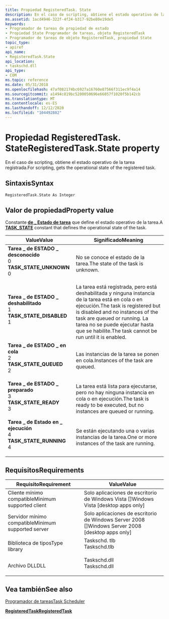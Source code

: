 ```yaml
---
title: Propiedad RegisteredTask. State
description: En el caso de scripting, obtiene el estado operativo de la tarea registrada.
ms.assetid: 1acd4946-322f-4f24-b317-92be80e19de5
keywords:
- Programador de tareas de propiedad de estado
- Propiedad State Programador de tareas, objeto RegisteredTask
- Programador de tareas de objeto RegisteredTask, propiedad State
topic_type:
- apiref
api_name:
- RegisteredTask.State
api_location:
- taskschd.dll
api_type:
- COM
ms.topic: reference
ms.date: 05/31/2018
ms.openlocfilehash: 47af082174bc6927a16760e87566f311ec9f4a14
ms.sourcegitcommit: a1494c819bc5200050696e66057f1020f5b142cb
ms.translationtype: MT
ms.contentlocale: es-ES
ms.lasthandoff: 12/12/2020
ms.locfileid: "104492802"
---
```

# <a name="registeredtaskstate-property"></a><span data-ttu-id="d9dd9-106">Propiedad RegisteredTask. State</span><span class="sxs-lookup"><span data-stu-id="d9dd9-106">RegisteredTask.State property</span></span>

<span data-ttu-id="d9dd9-107">En el caso de scripting, obtiene el estado operativo de la tarea registrada.</span><span class="sxs-lookup"><span data-stu-id="d9dd9-107">For scripting, gets the operational state of the registered task.</span></span>

## <a name="syntax"></a><span data-ttu-id="d9dd9-108">Sintaxis</span><span class="sxs-lookup"><span data-stu-id="d9dd9-108">Syntax</span></span>


```VB
RegisteredTask.State As Integer
```



## <a name="property-value"></a><span data-ttu-id="d9dd9-109">Valor de propiedad</span><span class="sxs-lookup"><span data-stu-id="d9dd9-109">Property value</span></span>

<span data-ttu-id="d9dd9-110">Constante [**de \_ Estado de tarea**](/windows/desktop/api/taskschd/ne-taskschd-task_state) que define el estado operativo de la tarea.</span><span class="sxs-lookup"><span data-stu-id="d9dd9-110">A [**TASK\_STATE**](/windows/desktop/api/taskschd/ne-taskschd-task_state) constant that defines the operational state of the task.</span></span>



| <span data-ttu-id="d9dd9-111">Value</span><span class="sxs-lookup"><span data-stu-id="d9dd9-111">Value</span></span>                                                                                                                                                                                                                                   | <span data-ttu-id="d9dd9-112">Significado</span><span class="sxs-lookup"><span data-stu-id="d9dd9-112">Meaning</span></span>                                                                                                                                           |
|-----------------------------------------------------------------------------------------------------------------------------------------------------------------------------------------------------------------------------------------|---------------------------------------------------------------------------------------------------------------------------------------------------|
| <span id="TASK_STATE_UNKNOWN"></span><span id="task_state_unknown"></span><dl> <span data-ttu-id="d9dd9-113"><dt>**Tarea \_ de ESTADO \_ desconocido**</dt> <dt>0</dt></span><span class="sxs-lookup"><span data-stu-id="d9dd9-113"><dt>**TASK\_STATE\_UNKNOWN**</dt> <dt>0</dt></span></span> </dl>    | <span data-ttu-id="d9dd9-114">No se conoce el estado de la tarea.</span><span class="sxs-lookup"><span data-stu-id="d9dd9-114">The state of the task is unknown.</span></span><br/>                                                                                                      |
| <span id="TASK_STATE_DISABLED"></span><span id="task_state_disabled"></span><dl> <span data-ttu-id="d9dd9-115"><dt>**Tarea \_ de ESTADO \_ deshabilitado**</dt> <dt>1</dt></span><span class="sxs-lookup"><span data-stu-id="d9dd9-115"><dt>**TASK\_STATE\_DISABLED**</dt> <dt>1</dt></span></span> </dl> | <span data-ttu-id="d9dd9-116">La tarea está registrada, pero está deshabilitada y ninguna instancia de la tarea está en cola o en ejecución.</span><span class="sxs-lookup"><span data-stu-id="d9dd9-116">The task is registered but is disabled and no instances of the task are queued or running.</span></span> <span data-ttu-id="d9dd9-117">La tarea no se puede ejecutar hasta que se habilite.</span><span class="sxs-lookup"><span data-stu-id="d9dd9-117">The task cannot be run until it is enabled.</span></span><br/> |
| <span id="TASK_STATE_QUEUED"></span><span id="task_state_queued"></span><dl> <span data-ttu-id="d9dd9-118"><dt>**Tarea \_ de ESTADO \_ en cola**</dt> <dt>2</dt></span><span class="sxs-lookup"><span data-stu-id="d9dd9-118"><dt>**TASK\_STATE\_QUEUED**</dt> <dt>2</dt></span></span> </dl>       | <span data-ttu-id="d9dd9-119">Las instancias de la tarea se ponen en cola.</span><span class="sxs-lookup"><span data-stu-id="d9dd9-119">Instances of the task are queued.</span></span><br/>                                                                                                      |
| <span id="TASK_STATE_READY"></span><span id="task_state_ready"></span><dl> <span data-ttu-id="d9dd9-120"><dt>**Tarea \_ de ESTADO \_ preparado**</dt> <dt>3</dt></span><span class="sxs-lookup"><span data-stu-id="d9dd9-120"><dt>**TASK\_STATE\_READY**</dt> <dt>3</dt></span></span> </dl>          | <span data-ttu-id="d9dd9-121">La tarea está lista para ejecutarse, pero no hay ninguna instancia en cola o en ejecución.</span><span class="sxs-lookup"><span data-stu-id="d9dd9-121">The task is ready to be executed, but no instances are queued or running.</span></span><br/>                                                              |
| <span id="TASK_STATE_RUNNING"></span><span id="task_state_running"></span><dl> <span data-ttu-id="d9dd9-122"><dt>**Tarea \_ de Estado en \_ ejecución**</dt> <dt>4</dt></span><span class="sxs-lookup"><span data-stu-id="d9dd9-122"><dt>**TASK\_STATE\_RUNNING**</dt> <dt>4</dt></span></span> </dl>    | <span data-ttu-id="d9dd9-123">Se están ejecutando una o varias instancias de la tarea.</span><span class="sxs-lookup"><span data-stu-id="d9dd9-123">One or more instances of the task are running.</span></span><br/>                                                                                         |



 

## <a name="requirements"></a><span data-ttu-id="d9dd9-124">Requisitos</span><span class="sxs-lookup"><span data-stu-id="d9dd9-124">Requirements</span></span>



| <span data-ttu-id="d9dd9-125">Requisito</span><span class="sxs-lookup"><span data-stu-id="d9dd9-125">Requirement</span></span> | <span data-ttu-id="d9dd9-126">Value</span><span class="sxs-lookup"><span data-stu-id="d9dd9-126">Value</span></span> |
|-------------------------------------|-----------------------------------------------------------------------------------------|
| <span data-ttu-id="d9dd9-127">Cliente mínimo compatible</span><span class="sxs-lookup"><span data-stu-id="d9dd9-127">Minimum supported client</span></span><br/> | <span data-ttu-id="d9dd9-128">Solo aplicaciones de escritorio de Windows Vista \[\]</span><span class="sxs-lookup"><span data-stu-id="d9dd9-128">Windows Vista \[desktop apps only\]</span></span><br/>                                          |
| <span data-ttu-id="d9dd9-129">Servidor mínimo compatible</span><span class="sxs-lookup"><span data-stu-id="d9dd9-129">Minimum supported server</span></span><br/> | <span data-ttu-id="d9dd9-130">Solo aplicaciones de escritorio de Windows Server 2008 \[\]</span><span class="sxs-lookup"><span data-stu-id="d9dd9-130">Windows Server 2008 \[desktop apps only\]</span></span><br/>                                    |
| <span data-ttu-id="d9dd9-131">Biblioteca de tipos</span><span class="sxs-lookup"><span data-stu-id="d9dd9-131">Type library</span></span><br/>             | <dl> <span data-ttu-id="d9dd9-132"><dt>Taskschd. tlb</dt></span><span class="sxs-lookup"><span data-stu-id="d9dd9-132"><dt>Taskschd.tlb</dt></span></span> </dl> |
| <span data-ttu-id="d9dd9-133">Archivo DLL</span><span class="sxs-lookup"><span data-stu-id="d9dd9-133">DLL</span></span><br/>                      | <dl> <span data-ttu-id="d9dd9-134"><dt>Taskschd.dll</dt></span><span class="sxs-lookup"><span data-stu-id="d9dd9-134"><dt>Taskschd.dll</dt></span></span> </dl> |



## <a name="see-also"></a><span data-ttu-id="d9dd9-135">Vea también</span><span class="sxs-lookup"><span data-stu-id="d9dd9-135">See also</span></span>

<dl> <dt>

[<span data-ttu-id="d9dd9-136">Programador de tareas</span><span class="sxs-lookup"><span data-stu-id="d9dd9-136">Task Scheduler</span></span>](task-scheduler-start-page.md)
</dt> <dt>

[<span data-ttu-id="d9dd9-137">**RegisteredTask**</span><span class="sxs-lookup"><span data-stu-id="d9dd9-137">**RegisteredTask**</span></span>](registeredtask.md)
</dt> </dl>

 

 





